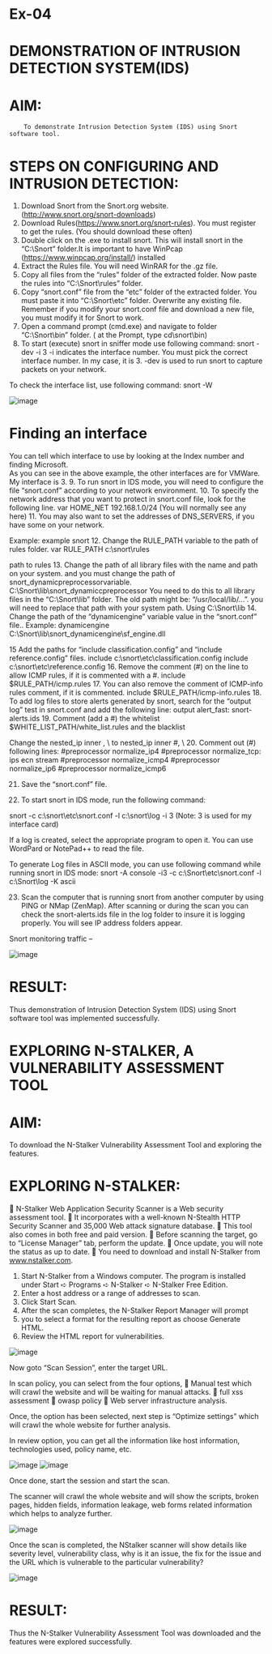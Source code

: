 # Ex-04
# DEMONSTRATION OF INTRUSION DETECTION SYSTEM(IDS) 
 
# AIM: 
        To demonstrate Intrusion Detection System (IDS) using Snort software tool. 
 
 
# STEPS ON CONFIGURING AND INTRUSION DETECTION: 
 
1. Download Snort from the Snort.org website. (http://www.snort.org/snort-downloads) 
2. Download Rules(https://www.snort.org/snort-rules). You must register to get the rules. 
(You should download these often) 
3. Double click on the .exe to install snort.  This will install snort in the “C:\Snort” folder.It is 
important to have WinPcap (https://www.winpcap.org/install/) installed 
4. Extract the Rules file. You will need WinRAR for the .gz file. 
5. Copy all files from the “rules” folder of the extracted folder.  Now paste the rules into 
“C:\Snort\rules” folder. 
6. Copy “snort.conf” file from the “etc” folder of the extracted folder.  You must paste it into 
“C:\Snort\etc” folder. Overwrite any      existing file.  Remember if you modify your 
snort.conf file and download a new file, you must modify it for Snort to work. 
7. Open a command prompt (cmd.exe) and navigate to folder “C:\Snort\bin” folder. ( at the 
Prompt, type cd\snort\bin) 
8. To start (execute) snort in sniffer mode use following command: 
snort -dev -i 3 -i indicates the interface number.  You must pick the correct interface number.  In my case, it 
is 3. 
 -dev is used to run snort to capture packets on your network. 
 
To check the interface list,  use following command: 
 snort   -W 
 
 ![image](https://github.com/IsaacAIML2023/Ex-04_CNS/assets/158465339/83d7de69-ebad-45e4-a444-3b5fdce21db9)


# Finding an interface 
 
You can tell which interface to use by looking at the Index number and finding Microsoft.  
As you can see in the above example, the other interfaces are for VMWare.  My interface is 
3. 
9. To run snort in IDS mode, you will need to configure the file “snort.conf” according to 
your network environment. 
10. To specify the network address that you want to protect in snort.conf file, look for the 
following line. 
var HOME_NET 192.168.1.0/24  (You will normally see any here) 
11. You may also want to set the addresses of DNS_SERVERS, if you have some on your 
network. 
 
Example: 
example snort 
12. Change the RULE_PATH variable to the path of rules folder. 
 var RULE_PATH c:\snort\rules 
 
path to rules 
13. Change the path of all library files with the name and path on your system. and you must 
change the path    of snort_dynamicpreprocessorvariable. 
C:\Snort\lib\snort_dynamiccpreprocessor 
You need to do this to all library files in the “C:\Snort\lib” folder. The old path might be: 
“/usr/local/lib/…”. you will need to    replace that path with your system path.  Using 
C:\Snort\lib 
14. Change the path of the “dynamicengine” variable value in the “snort.conf” file.. 
Example: 
 dynamicengine C:\Snort\lib\snort_dynamicengine\sf_engine.dll  
 
15 Add the paths for “include classification.config” and “include reference.config” files. 
  include c:\snort\etc\classification.config 
include c:\snort\etc\reference.config 
16. Remove the comment (#) on the line to allow ICMP rules, if it is  commented with a #. 
 include $RULE_PATH/icmp.rules 
17. You can also remove the comment of ICMP-info rules comment, if it is commented. 
 include $RULE_PATH/icmp-info.rules 
18. To add log files to store alerts generated by snort,  search for the “output log” test in 
snort.conf and add the following line: 
output alert_fast: snort-alerts.ids 
19.  Comment (add a #) the  whitelist $WHITE_LIST_PATH/white_list.rules and the 
blacklist 
 
Change the nested_ip inner , \  to nested_ip inner #, \ 
20. Comment out (#) following lines: 
#preprocessor normalize_ip4 
#preprocessor normalize_tcp: ips ecn stream 
#preprocessor normalize_icmp4 
#preprocessor normalize_ip6 
#preprocessor normalize_icmp6 
 
21. Save the “snort.conf” file. 
 
 
22. To start snort in IDS mode, run the following command: 
 
snort -c c:\snort\etc\snort.conf -l c:\snort\log -i 3 
(Note: 3 is used for my interface card) 
 
If a log is created, select the appropriate program to open it.  You can use WordPard or 
NotePad++ to read the file. 
 
To generate Log files in ASCII mode, you can use following command while running snort 
in IDS mode: 
snort -A console -i3 -c c:\Snort\etc\snort.conf -l c:\Snort\log -K ascii 
 
23. Scan the computer that is  running snort from another computer by using PING or NMap 
(ZenMap). 
After scanning or during the scan you can check the snort-alerts.ids file in the log folder to 
insure it is logging properly.  You will see IP address folders appear. 
 
Snort monitoring traffic – 
 
 ![image](https://github.com/IsaacAIML2023/Ex-04_CNS/assets/158465339/95bdedbe-90ce-41d1-a19f-c50ba02394c1)

 
# RESULT: 
  Thus  demonstration of Intrusion Detection System (IDS) using Snort software tool was implemented successfully. 







  # EXPLORING N-STALKER, A VULNERABILITY ASSESSMENT TOOL 
  
 # AIM: 
 To download the N-Stalker Vulnerability Assessment Tool and exploring the features. 
 
# EXPLORING N-STALKER: 
 N-Stalker Web Application Security Scanner is a Web security assessment tool. 
 It incorporates with a well-known N-Stealth HTTP Security Scanner and 35,000 Web 
attack signature database. 
 This tool also comes in both free and paid version. 
 Before scanning the target, go to “License Manager” tab, perform the update. 
 Once update, you will note the status as up to date. 
 You need to download and install N-Stalker from www.nstalker.com. 
 
1. Start N-Stalker from a Windows computer. The program is installed under Start ➪ 
Programs ➪ N-Stalker ➪ N-Stalker Free Edition.  
2. Enter a host address or a range of addresses to scan. 
3. Click Start Scan. 
4. After the scan completes, the N-Stalker Report Manager will prompt 
5. you to select a format for the resulting report as choose Generate HTML. 
6. Review the HTML report for vulnerabilities. 
 
 ![image](https://github.com/IsaacAIML2023/Ex-04_CNS/assets/158465339/f83917c1-ed89-4125-a6fa-a060fe755cb2)

 
Now goto “Scan Session”, enter the target URL. 
 
In scan policy, you can select from the four options, 
 Manual test which will crawl the website and will be waiting for manual attacks. 
 full xss assessment 
 owasp policy 
 Web server infrastructure analysis. 
 
Once, the option has been selected, next step is “Optimize settings” which will crawl the 
whole website for further analysis. 
 
In review option, you can get all the information like host information, technologies used, 
policy name, etc. 
 
![image](https://github.com/IsaacAIML2023/Ex-04_CNS/assets/158465339/5b783b6d-347a-4bd4-a8f9-64cbcd13b75b)
![image](https://github.com/IsaacAIML2023/Ex-04_CNS/assets/158465339/d6fa80c9-7025-4a28-b02b-796decebd7c9)

Once done, start the session and start the scan.  
 
The scanner will crawl the whole website and will show the scripts, broken pages, hidden 
fields, information leakage, web forms related information which helps to analyze further. 
 
 ![image](https://github.com/IsaacAIML2023/Ex-04_CNS/assets/158465339/3d6104f7-f217-45a8-9faa-ee117a4c6d3b)

Once the scan is completed, the NStalker scanner will show details like severity level, 
vulnerability class, why is it an issue, the fix for the issue and the URL which is vulnerable to 
the particular vulnerability? 
 
 ![image](https://github.com/IsaacAIML2023/Ex-04_CNS/assets/158465339/7bff201b-2d00-43aa-9bc0-fa7681ade360)

 
# RESULT:
  Thus the N-Stalker Vulnerability Assessment Tool was downloaded and  the features were explored successfully. 

